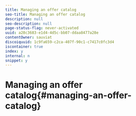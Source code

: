 ```yaml
---
title: Managing an offer catalog
seo-title: Managing an offer catalog
description: null
seo-description: null
page-status-flag: never-activated
uuid: a28c3683-e1d4-4d5c-bb07-ddaa8477a28e
contentOwner: sauviat
discoiquuid: 1c9fa659-c2ca-407f-90c1-c7417c0fc3d4
iscontainer: true
index: y
internal: n
snippet: y
---
```


# Managing an offer catalog{#managing-an-offer-catalog}

